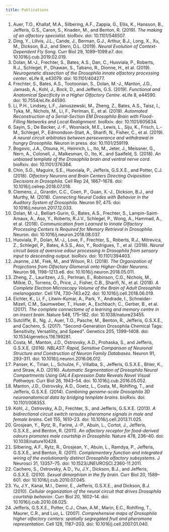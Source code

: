 ```yaml
---
title: Publications
---
```


1.	Auer, T.O., Khallaf, M.A., Silbering, A.F., Zappia, G., Ellis, K., Hansson,    B., Jeﬀeris, G.S., Caron, S., Knaden, M., and Benton, R. (2019). _The making of an olfactory specialist_. bioRxiv. doi: 10.1101/546507.
2.	Ding, Y., Lillvis, J.L., Cande, J., Berman, G.J., Arthur, B.J., Long, X., Xu, M., Dickson, B.J., and Stern, D.L. (2019). _Neural Evolution of Context-Dependent Fly Song_. Curr Biol 29, 1089–1099.e7. doi: 10.1016/j.cub.2019.02.019.
3.	Dolan, M.-J., Frechter, S., Bates,  A.S.,  Dan,  C.,  Huoviala,  P.,  Roberts,  R.J., Schlegel, P., Dhawan, S., Tabano, R., Dionne, H., et al. (2019). _Neurogenetic dissection of the Drosophila innate olfactory processing center_. eLife 8, e43079. doi: 10.1101/404277.
4.	Frechter, S., Bates, A.S., Tootoonian, S., Dolan, M.-J., Manton, J.D., Jamasb, A., Kohl, J., Bock, D., and Jeﬀeris, G.S. (2019). _Functional and Anatomical Specificity in a Higher Olfactory Centre_. eLife 8, e44590. doi: 10.7554/eLife.44590.
5.	Li,  P.H.,  Lindsey,  L.F.,  Januszewski,  M.,  Zheng,  Z.,  Bates,  A.S.,  Taisz,  I., Tyka, M., Nichols, M., Li, F., Perlman, E., et al. (2019). _Automated Reconstruction of a Serial-Section EM Drosophila Brain with Flood-Filling Networks and Local Realignment_. bioRxiv. doi: 10.1101/605634.
6.	Sayin, S., De Backer, J.-F., Wosniack, M.E., Lewis, L., Siju,  K.,  Frisch,  L.-M., Schlegel, P., Edmondson-Stait, A., Sharifi, N., Fisher, C., et al. (2019). _A neural circuit arbitrates between perseverance and withdrawal in hungry Drosophila_. Neuron in press. doi: 10.1101/259119.
7.	Bogovic, J.A., Otsuna, H., Heinrich, L., Ito, M., Jeter, J., Meissner, G., Nern, A., Colonell, J., Malkesman, O., Ito, K., and Saalfeld, S. (2018).  _An unbiased template of the Drosophila brain and ventral nerve cord_. bioRxiv. doi: 10.1101/376384.
8.	Chin, S.G., Maguire, S.E., Huoviala, P., Jeﬀeris, G.S.X.E., and Potter, C.J. (2018). _Olfactory Neurons and Brain Centers Directing Oviposition Decisions in Drosophila_. Cell Rep 24, 1667–1678. doi: 10.1016/j.celrep.2018.07.018.
9.	Clemens, J., Girardin, C.C., Coen, P., Guan, X.-J., Dickson, B.J., and Murthy, M. (2018). _Connecting Neural Codes with Behavior in the Auditory System of Drosophila_. Neuron 97, 475. doi: 10.1016/j.neuron.2017.12.033.
10.	Dolan, M.-J., Belliart-Gurin, G., Bates, A.S., Frechter, S., Lampin-Saint-Amaux, A., Aso,  Y.,  Roberts,  R.J.V.,  Schlegel,  P.,  Wong,  A.,  Hammad,  A., et al. (2018). _Communication from Learned to Innate Olfactory Processing Centers Is Required for Memory Retrieval in Drosophila_. Neuron. doi: 10.1016/j.neuron.2018.08.037.
11.	Huoviala, P., Dolan, M.-J., Love, F., Frechter, S., Roberts, R.J., Mitrevica, Z., Schlegel, P., Bates, A.S.S., Aso, Y., Rodrigues, T., et al. (2018). _Neural circuit basis of aversive odour processing in Drosophila from sensory input to descending output._ bioRxiv. doi: 10.1101/394403.
12.	Jeanne, J.M., Fiek, M., and Wilson, R.I. (2018). _The Organization of Projections from Olfactory Glomeruli onto Higher-Order Neurons_. Neuron 98, 1198–1213.e6. doi: 10.1016/j.neuron.2018.05.011.
13.	Zheng, Z., Lauritzen, J.S., Perlman, E., Robinson, C.G., Nichols, M., Milkie, D., Torrens, O., Price, J., Fisher, C.B., Sharifi, N., et al. (2018). _A Complete Electron Microscopy Volume of the Brain of Adult Drosophila melanogaster_. Cell 174, 730–743.e22. doi: 10.1016/j.cell.2018.06.019.
14.	Eichler, K., Li, F., Litwin-Kumar, A., Park, Y., Andrade, I., Schneider- Mizell, C.M., Saumweber, T., Huser, A., Eschbach, C., Gerber, B., et al. (2017). _The complete connectome of a learning and memory centre in an insect brain_. Nature 548, 175–182. doi: 10.1038/nature23455.
15.	Sutcliﬀe, B., Ng, J., Auer, T.O., Pasche, M., Benton, R., Jeﬀeris, G.S.X.E., and Cachero, S. (2017). "Second-Generation Drosophila Chemical Tags:
Sensitivity, Versatility, and Speed". Genetics 205, 1399–1408. doi: 10.1534/genetics.116.199281.
16.	Costa, M., Manton, J.D., Ostrovsky, A.D., Prohaska, S., and Jeﬀeris,
G.S.X.E. (2016). _NBLAST: Rapid, Sensitive Comparison of Neuronal Structure and Construction of Neuron Family Databases_. Neuron 91, 293–311. doi: 10.1016/j.neuron.2016.06.012.
17.	Panser, K., Tirian,  L.,  Schulze,  F.,  Villalba,  S.,  Jeﬀeris,  G.S.X.E.,  Bhler, K., and Straw, A.D. (2016). _Automatic Segmentation of Drosophila Neural Compartments Using GAL4 Expression Data Reveals Novel Visual Pathways_. Curr Biol 26, 1943–54. doi: 10.1016/j.cub.2016.05.052.
18.	Manton, J.D., Ostrovsky, A.D., Goetz, L., Costa, M., Rohlfing, T., and Jeﬀeris, G.S.X.E. (2014). _Combining genome-scale Drosophila 3D neuroanatomical data by bridging template brains_. bioRxiv. doi: 10.1101/006353.
19.	Kohl, J., Ostrovsky, A.D., Frechter, S., and Jeﬀeris, G.S.X.E. (2013). _A bidirectional circuit switch reroutes pheromone signals in male and female brains_. Cell 155, 1610–23. doi: 10.1016/j.cell.2013.11.025.
20.	Grosjean, Y., Rytz, R., Farine, J.-P., Abuin, L., Cortot, J., Jeﬀeris, G.S.X.E., and Benton, R. (2011). _An olfactory receptor for food-derived odours promotes male courtship in Drosophila_. Nature 478, 236–40. doi: 10.1038/nature10428.
21.	Silbering, A.F., Rytz, R., Grosjean, Y., Abuin, L., Ramdya, P., Jeﬀeris, G.S.X.E., and Benton, R. (2011). _Complementary function and integrated wiring of the evolutionarily distinct Drosophila olfactory subsystems_. J Neurosci 31, 13357–75. doi: 10.1523/JNEUROSCI.2360-11.2011.
22.	Cachero, S., Ostrovsky, A.D., Yu, J.Y., Dickson, B.J., and Jeﬀeris, G.S.X.E. (2010). _Sexual dimorphism in the fly brain_. Curr Biol 20, 1589–601. doi: 10.1016/j.cub.2010.07.045.
23.	Yu, J.Y., Kanai, M.I., Demir,  E.,  Jeﬀeris,  G.S.X.E.,  and  Dickson,  B.J. (2010). _Cellular organization of the neural circuit that drives Drosophila courtship behavior_. Curr Biol 20, 1602–14. doi: 10.1016/j.cub.2010.08.025.
24.	Jeﬀeris, G.S.X.E., Potter, C.J., Chan, A.M., Marin, E.C., Rohlfing, T.,  Maurer, C.R., and Luo, L. (2007). _Comprehensive maps of Drosophila higher olfactory centers: spatially segregated fruit and pheromone representation_. Cell 128, 1187–203. doi: 10.1016/j.cell.2007.01.040.
